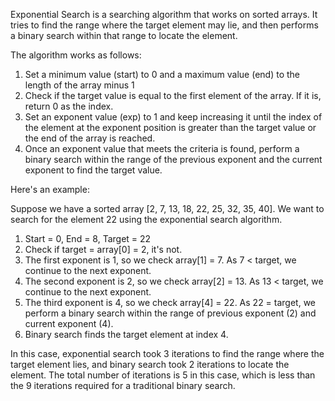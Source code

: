 

Exponential Search is a searching algorithm that works on sorted arrays. It tries to find the range where the target element may lie, and then performs a binary search within that range to locate the element. 

The algorithm works as follows:

1. Set a minimum value (start) to 0 and a maximum value (end) to the length of the array minus 1
2. Check if the target value is equal to the first element of the array. If it is, return 0 as the index.
3. Set an exponent value (exp) to 1 and keep increasing it until the index of the element at the exponent position is greater than the target value or the end of the array is reached.
4. Once an exponent value that meets the criteria is found, perform a binary search within the range of the previous exponent and the current exponent to find the target value. 

Here's an example: 

Suppose we have a sorted array [2, 7, 13, 18, 22, 25, 32, 35, 40]. We want to search for the element 22 using the exponential search algorithm.

1. Start = 0, End = 8, Target = 22
2. Check if target = array[0] = 2, it's not.
3. The first exponent is 1, so we check array[1] = 7. As 7 < target, we continue to the next exponent.
4. The second exponent is 2, so we check array[2] = 13. As 13 < target, we continue to the next exponent.
5. The third exponent is 4, so we check array[4] = 22. As 22 = target, we perform a binary search within the range of previous exponent (2) and current exponent (4).
6. Binary search finds the target element at index 4.

In this case, exponential search took 3 iterations to find the range where the target element lies, and binary search took 2 iterations to locate the element. The total number of iterations is 5 in this case, which is less than the 9 iterations required for a traditional binary search.